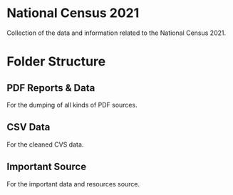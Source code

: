 # National Census 2021
Collection of the data and information related to the National Census 2021.

# Folder Structure
## PDF Reports & Data
For the dumping of all kinds of PDF sources.
## CSV Data
For the cleaned CVS data.
## Important Source
For the important data and resources source.